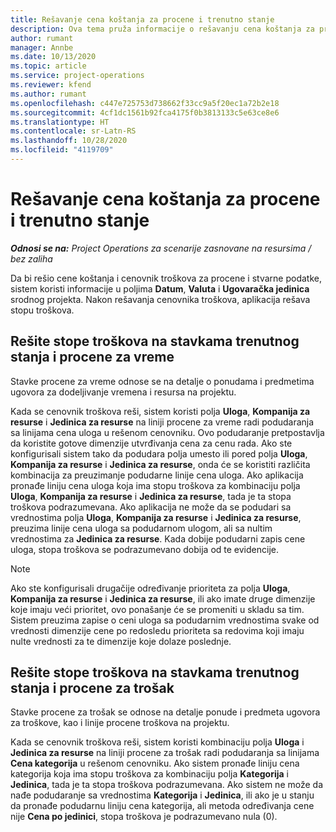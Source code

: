 ```yaml
---
title: Rešavanje cena koštanja za procene i trenutno stanje
description: Ova tema pruža informacije o rešavanju cena koštanja za procene i trenutno stanje.
author: rumant
manager: Annbe
ms.date: 10/13/2020
ms.topic: article
ms.service: project-operations
ms.reviewer: kfend
ms.author: rumant
ms.openlocfilehash: c447e725753d738662f33cc9a5f20ec1a72b2e18
ms.sourcegitcommit: 4cf1dc1561b92fca4175f0b3813133c5e63ce8e6
ms.translationtype: HT
ms.contentlocale: sr-Latn-RS
ms.lasthandoff: 10/28/2020
ms.locfileid: "4119709"
---
```

# <a name="resolving-cost-prices-for-estimates-and-actuals"></a>Rešavanje cena koštanja za procene i trenutno stanje

_**Odnosi se na:** Project Operations za scenarije zasnovane na resursima / bez zaliha_

Da bi rešio cene koštanja i cenovnik troškova za procene i stvarne podatke, sistem koristi informacije u poljima **Datum**, **Valuta** i **Ugovaračka jedinica** srodnog projekta. Nakon rešavanja cenovnika troškova, aplikacija rešava stopu troškova.

## <a name="resolving-cost-rates-on-actual-and-estimate-lines-for-time"></a>Rešite stope troškova na stavkama trenutnog stanja i procene za vreme

Stavke procene za vreme odnose se na detalje o ponudama i predmetima ugovora za dodeljivanje vremena i resursa na projektu.

Kada se cenovnik troškova reši, sistem koristi polja **Uloga**, **Kompanija za resurse** i **Jedinica za resurse** na liniji procene za vreme radi podudaranja sa linijama cena uloga u rešenom cenovniku. Ovo podudaranje pretpostavlja da koristite gotove dimenzije utvrđivanja cena za cenu rada. Ako ste konfigurisali sistem tako da podudara polja umesto ili pored polja **Uloga**, **Kompanija za resurse** i **Jedinica za resurse**, onda će se koristiti različita kombinacija za preuzimanje podudarne linije cena uloga. Ako aplikacija pronađe liniju cena uloga koja ima stopu troškova za kombinaciju polja **Uloga**, **Kompanija za resurse** i **Jedinica za resurse**, tada je ta stopa troškova podrazumevana. Ako aplikacija ne može da se podudari sa vrednostima polja **Uloga**, **Kompanija za resurse** i **Jedinica za resurse**, preuzima linije cena uloga sa podudarnom ulogom, ali sa nultim vrednostima za **Jedinica za resurse**. Kada dobije podudarni zapis cene uloga, stopa troškova se podrazumevano dobija od te evidencije. 

> [!NOTE]
> Ako ste konfigurisali drugačije određivanje prioriteta za polja **Uloga**, **Kompanija za resurse** i **Jedinica za resurse**, ili ako imate druge dimenzije koje imaju veći prioritet, ovo ponašanje će se promeniti u skladu sa tim. Sistem preuzima zapise o ceni uloga sa podudarnim vrednostima svake od vrednosti dimenzije cene po redosledu prioriteta sa redovima koji imaju nulte vrednosti za te dimenzije koje dolaze poslednje.

## <a name="resolving-cost-rates-on-actual-and-estimate-lines-for-expense"></a>Rešite stope troškova na stavkama trenutnog stanja i procene za trošak

Stavke procene za trošak se odnose na detalje ponude i predmeta ugovora za troškove, kao i linije procene troškova na projektu.

Kada se cenovnik troškova reši, sistem koristi kombinaciju polja **Uloga** i **Jedinica za resurse** na liniji procene za trošak radi podudaranja sa linijama **Cena kategorija** u rešenom cenovniku. Ako sistem pronađe liniju cena kategorija koja ima stopu troškova za kombinaciju polja **Kategorija** i **Jedinica**, tada je ta stopa troškova podrazumevana. Ako sistem ne može da nađe podudaranje sa vrednostima **Kategorija** i **Jedinica**, ili ako je u stanju da pronađe podudarnu liniju cena kategorija, ali metoda određivanja cene nije **Cena po jedinici**, stopa troškova je podrazumevano nula (0).
